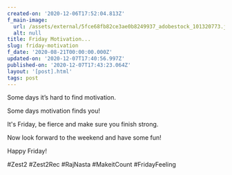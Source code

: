 ```yaml
---
created-on: '2020-12-06T17:52:04.813Z'
f_main-image:
  url: /assets/external/5fce68fb82ce3ae0b8249937_adobestock_101320773.jpeg
  alt: null
title: Friday Motivation...
slug: friday-motivation
f_date: '2020-08-21T00:00:00.000Z'
updated-on: '2020-12-07T17:40:56.997Z'
published-on: '2020-12-07T17:43:23.064Z'
layout: '[post].html'
tags: post
---
```


Some days it’s hard to find motivation.

Some days motivation finds you!

It's Friday, be fierce and make sure you finish strong.

Now look forward to the weekend and have some fun!

Happy Friday!

#Zest2 #Zest2Rec #RajNasta #MakeitCount #FridayFeeling

